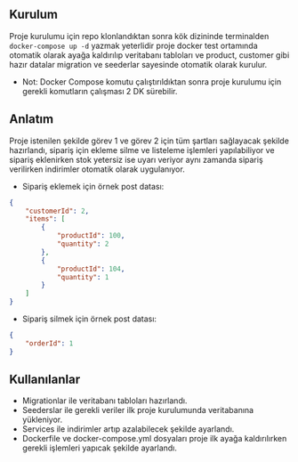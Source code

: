 
## Kurulum

Proje kurulumu için repo klonlandıktan sonra kök dizininde terminalden ```docker-compose up -d``` yazmak yeterlidir proje docker test ortamında otomatik olarak ayağa kaldırılıp veritabanı tabloları ve product, customer gibi hazır datalar migration ve seederlar sayesinde otomatik olarak kurulur.

- Not: Docker Compose komutu çalıştırıldıktan sonra proje kurulumu için gerekli komutların çalışması 2 DK sürebilir.

## Anlatım

Proje istenilen şekilde görev 1 ve görev 2 için tüm şartları sağlayacak şekilde hazırlandı, sipariş için ekleme silme ve listeleme işlemleri yapılabiliyor ve sipariş eklenirken stok yetersiz ise uyarı veriyor aynı zamanda sipariş verilirken indirimler otomatik olarak uygulanıyor.

- Sipariş eklemek için örnek post datası:

```json
{
    "customerId": 2,
    "items": [
        {
            "productId": 100,
            "quantity": 2
        },
        {
            "productId": 104,
            "quantity": 1
        }
    ]
}
```

- Sipariş silmek için örnek post datası:

```json
{
    "orderId": 1
}
```

## Kullanılanlar

- Migrationlar ile veritabanı tabloları hazırlandı.
- Seederslar ile gerekli veriler ilk proje kurulumunda veritabanına yükleniyor.
- Services ile indirimler artıp azalabilecek şekilde ayarlandı.
- Dockerfile ve docker-compose.yml dosyaları proje ilk ayağa kaldırılırken gerekli işlemleri yapıcak şekilde ayarlandı.

